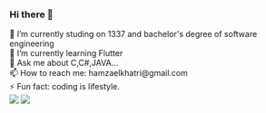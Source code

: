 ### Hi there 👋

<div>
🔭 I’m currently studing on 1337 and bachelor's degree of software engineering<br>
🌱 I’m currently learning Flutter<br>
💬 Ask me about C,C#,JAVA...<br>
📫 How to reach me: hamzaelkhatri@gmail.com<br>
⚡ Fun fact: coding is lifestyle.<br>
<img src="https://1337-readme.vercel.app/api/profile?cursus=42cursus&dark=true&login=helkhatr"/>
<img src="https://github-readme-stats.vercel.app/api?username=hamzaelkhatri&show_icons=true&theme=radical"/>
</div>
